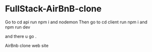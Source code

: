 # FullStack-AirBnB-clone
Go to cd api 
run npm i 
and nodemon
Then go to cd client 
run npm i 
and npm run dev 


and there u go .

AirBnb clone web site
